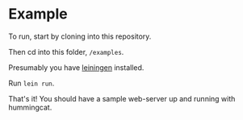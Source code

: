 # Example

To run, start by cloning into this repository. 

Then cd into this folder, `/examples`.

Presumably you have [leiningen](http://leiningen.org/) installed.

Run `lein run`.

That's it! You should have a sample web-server up and running with hummingcat.
